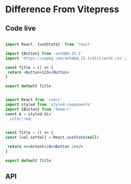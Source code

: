 # Difference From Vitepress

## Code live


```jsx live=1

import React, {useState}  from 'react'

import {Button} from 'antd@4.15.1'
import 'https://unpkg.com/antd@4.15.1/dist/antd.css';

const Title = () => {
 return <Button>123</Button>
}

export default Title
```


```jsx live=local

import React from 'react'
import styled from 'styled-components'
import {Button} from 'demo-c'
const A = styled.div`
  color:red;
`

const Title = () => {
const [val,setVal] = React.useState(null)

 return <><A>test</A><Button /></>
}

export default Title
```

## API

<API export="Column"></API>

